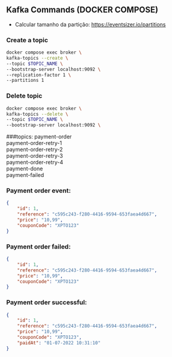 ## Kafka Commands (DOCKER COMPOSE)

- Calcular tamanho da partição: https://eventsizer.io/partitions

### Create a topic
```bash
docker compose exec broker \
kafka-topics --create \
--topic $TOPIC_NAME \
--bootstrap-server localhost:9092 \
--replication-factor 1 \
--partitions 1
```

### Delete topic
```bash
docker compose exec broker \
kafka-topics --delete \
--topic $TOPIC_NAME \
--bootstrap-server localhost:9092 \
```

###topics:
payment-order \
payment-order-retry-1 \
payment-order-retry-2 \
payment-order-retry-3 \
payment-order-retry-4 \
payment-done \
payment-failed


### Payment order event:
```json
{
    "id": 1,
    "reference": "c595c243-f280-4416-9594-653faea4d667",
    "price": "10,99",
    "couponCode": "XPTO123"
}
```

### Payment order failed:
```json
{
    "id": 1,
    "reference": "c595c243-f280-4416-9594-653faea4d667",
    "price": "10,99",
    "couponCode": "XPTO123"
}
```

### Payment order successful:
```json
{
    "id": 1,
    "reference": "c595c243-f280-4416-9594-653faea4d667",
    "price": "10,99",
    "couponCode": "XPTO123",
    "paidAt": "01-07-2022 10:31:10"
}
```

